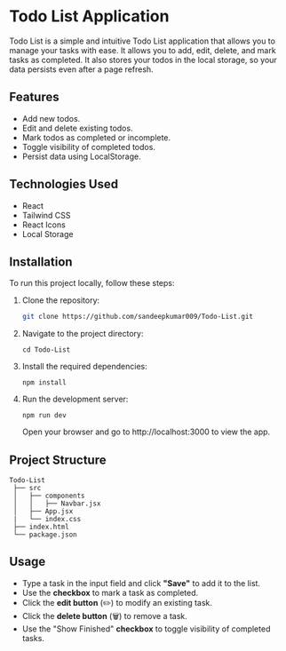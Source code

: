 # Todo List Application

Todo List is a simple and intuitive Todo List application that allows you to manage your tasks with ease. It allows you to add, edit, delete, and mark tasks as completed. It also stores your todos in the local storage, so your data persists even after a page refresh.

## Features

- Add new todos.
- Edit and delete existing todos.
- Mark todos as completed or incomplete.
- Toggle visibility of completed todos.
- Persist data using LocalStorage.

## Technologies Used

- React
- Tailwind CSS
- React Icons
- Local Storage

## Installation

To run this project locally, follow these steps:

1. Clone the repository:

   ```bash
   git clone https://github.com/sandeepkumar009/Todo-List.git
   ```
2. Navigate to the project directory:
   ```base
   cd Todo-List
   ```
3. Install the required dependencies:
   ```base
   npm install
   ```
4. Run the development server:
    ```base
    npm run dev
    ```
    Open your browser and go to http://localhost:3000 to view the app.

## Project Structure
   ```base
   Todo-List
    ├── src
    │   ├── components
    │   │   ├── Navbar.jsx
    │   ├── App.jsx
    |   └── index.css
    ├── index.html
    └── package.json
   ```

## Usage
- Type a task in the input field and click **"Save"** to add it to the list.
- Use the **checkbox** to mark a task as completed.
- Click the **edit button** (✏️) to modify an existing task.
- Click the **delete button** (🗑️) to remove a task.
- Use the "Show Finished" **checkbox** to toggle visibility of completed tasks.
